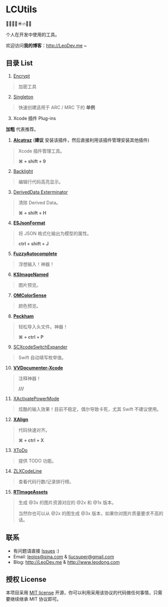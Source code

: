# LCUtils

🎈🎅🎉🎄☀️🔥🐤🐔

个人在开发中使用的工具。

欢迎访问**我的博客**：<http://LeoDev.me> ~



## 目录 List

1. [Encrypt](https://github.com/LeoiOS/LCUtils/tree/master/Encrypt)

  > 加密工具

2. [Singleton](https://github.com/LeoiOS/LCUtils/tree/master/Singleton)

  > 快速创建适用于 ARC / MRC 下的 **单例**



3. Xcode 插件 Plug-ins

  **加粗** 代表推荐。

  1. [**Alcatraz**](https://github.com/alcatraz/Alcatraz) (**建议** 安装该插件，然后直接利用该插件管理安装其他插件)

  > Xcode 插件管理工具。
  >
  > **⌘ + shift + 9**

  2. [Backlight](https://github.com/limejelly/Backlight-for-XCode)

  > 编辑行代码高亮显示。

  3. [DerivedData Exterminator](https://github.com/kattrali/deriveddata-exterminator)

  > 清除 Derived Data。
  >
  > **⌘ + shift + H**

  4. [**ESJsonFormat**](https://github.com/EnjoySR/ESJsonFormat-Xcode)

  > 将 JSON 格式化输出为模型的属性。
  >
  > **ctrl + shift + J**

  5. [**FuzzyAutocomplete**](https://github.com/FuzzyAutocomplete/FuzzyAutocompletePlugin)

  > 浮想输入！神器！

  6. [**KSImageNamed**](https://github.com/ksuther/KSImageNamed-Xcode)

  > 图片预览。

  7. [**OMColorSense**](https://github.com/omz/ColorSense-for-Xcode)

  > 颜色预览。

  8. [**Peckham**](https://github.com/markohlebar/Peckham)

  > 轻松导入头文件。神器！
  >
  > **⌘ + ctrl + P**

  9. [SCXcodeSwitchExpander](https://github.com/stefanceriu/SCXcodeSwitchExpander)

  > Swift 自动填写枚举值。

  10. [**VVDocumenter-Xcode**](https://github.com/onevcat/VVDocumenter-Xcode)

  > 注释神器！
  >
  > **///**

  11. [XActivatePowerMode](https://github.com/qfish/XActivatePowerMode)

  > 炫酷的输入效果！目前不稳定，偶尔导致卡死，尤其 Swift 不建议使用。

  12. [**XAlign**](https://github.com/qfish/XAlign)

  > 代码快速对齐。
  >
  > **⌘ + ctrl + X**

  13. [XToDo](https://github.com/trawor/XToDo)

  > 提供 TODO 功能。

  14. [ZLXCodeLine](https://github.com/MakeZL/ZLXCodeLine)

  > 查看代码行数/记录排行榜。

  15. [**RTImageAssets**](https://github.com/rickytan/RTImageAssets)

  > 生成 @3x 的图片资源对应的 @2x 和 @1x 版本。
  >
  > 当然你也可以从 @2x 的图生成 @3x 版本，如果你对图片质量要求不高的话。



## 联系

  * 有问题请直接 [Issues](https://github.com/LeoiOS/LCTabBarController/issues/new) :)
  * Email: <leoios@sina.com> & <liucsuper@gmail.com>
  * Blog: http://LeoDev.me & http://www.leodong.com



## 授权 License

本项目采用 [MIT license](http://opensource.org/licenses/MIT) 开源，你可以利用采用该协议的代码做任何事情，只需要继续继承 MIT 协议即可。
